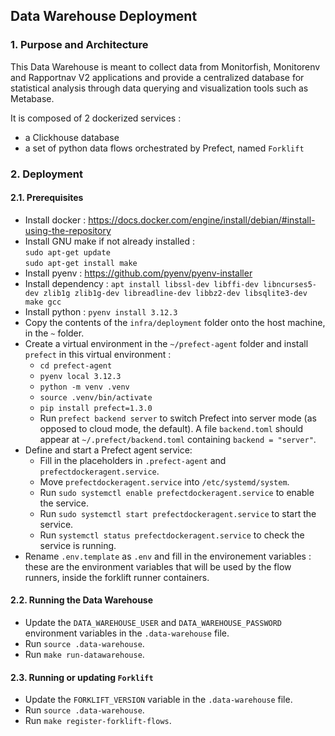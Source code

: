 ## Data Warehouse Deployment
### 1. Purpose and Architecture

This Data Warehouse is meant to collect data from Monitorfish, Monitorenv and Rapportnav V2 applications and provide
a centralized database for statistical analysis through data querying and visualization tools such as Metabase.

It is composed of 2 dockerized services :
- a Clickhouse database
- a set of python data flows orchestrated by Prefect, named `Forklift`

### 2. Deployment
#### 2.1. Prerequisites

- Install docker : https://docs.docker.com/engine/install/debian/#install-using-the-repository
- Install GNU make if not already installed :   
    `sudo apt-get update`  
    `sudo apt-get install make`
- Install pyenv : https://github.com/pyenv/pyenv-installer
- Install dependency : `apt install libssl-dev libffi-dev libncurses5-dev zlib1g zlib1g-dev libreadline-dev libbz2-dev libsqlite3-dev make gcc`
- Install python : `pyenv install 3.12.3`
- Copy the contents of the `infra/deployment` folder onto the host machine, in the `~` folder.
- Create a virtual environment in the `~/prefect-agent` folder and install `prefect` in this virtual environment :
  - `cd prefect-agent`
  - `pyenv local 3.12.3`
  - `python -m venv .venv`
  - `source .venv/bin/activate`
  - `pip install prefect=1.3.0`
  - Run `prefect backend server` to switch Prefect into server mode (as opposed to cloud mode, the default). A file `backend.toml` should appear at `~/.prefect/backend.toml` containing `backend = "server"`.
- Define and start a Prefect agent service:
  - Fill in the placeholders in `.prefect-agent` and `prefectdockeragent.service`.
  - Move `prefectdockeragent.service` into `/etc/systemd/system`.
  - Run `sudo systemctl enable prefectdockeragent.service` to enable the service.
  - Run `sudo systemctl start prefectdockeragent.service` to start the service.
  - Run `systemctl status prefectdockeragent.service` to check the service is running.
- Rename `.env.template` as `.env` and fill in the environement variables : these are the environment variables that will be used by the flow runners, inside the forklift runner containers.

#### 2.2. Running the Data Warehouse

- Update the `DATA_WAREHOUSE_USER` and `DATA_WAREHOUSE_PASSWORD` environment variables in the `.data-warehouse` file.
- Run `source .data-warehouse`.
- Run `make run-datawarehouse`.

#### 2.3. Running or updating `Forklift`

- Update the `FORKLIFT_VERSION` variable in the `.data-warehouse` file.
- Run `source .data-warehouse`.
- Run `make register-forklift-flows`.
